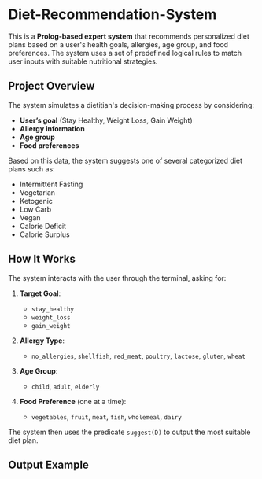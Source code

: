 # Diet-Recommendation-System
This is a **Prolog-based expert system** that recommends personalized diet plans based on a user's health goals, allergies, age group, and food preferences. The system uses a set of predefined logical rules to match user inputs with suitable nutritional strategies.


##  Project Overview

The  system simulates a dietitian's decision-making process by considering:
- **User’s goal** (Stay Healthy, Weight Loss, Gain Weight)
- **Allergy information**
- **Age group**
- **Food preferences**

Based on this data, the system suggests one of several categorized diet plans such as:
- Intermittent Fasting
- Vegetarian
- Ketogenic
- Low Carb
- Vegan
- Calorie Deficit
- Calorie Surplus


##  How It Works

The system interacts with the user through the terminal, asking for:

1. **Target Goal**:
   - `stay_healthy`
   - `weight_loss`
   - `gain_weight`

2. **Allergy Type**:
   - `no_allergies`, `shellfish`, `red_meat`, `poultry`, `lactose`, `gluten`, `wheat`

3. **Age Group**:
   - `child`, `adult`, `elderly`

4. **Food Preference** (one at a time):
   - `vegetables`, `fruit`, `meat`, `fish`, `wholemeal`, `dairy`

The system then uses the predicate `suggest(D)` to output the most suitable diet plan.



## Output Example


